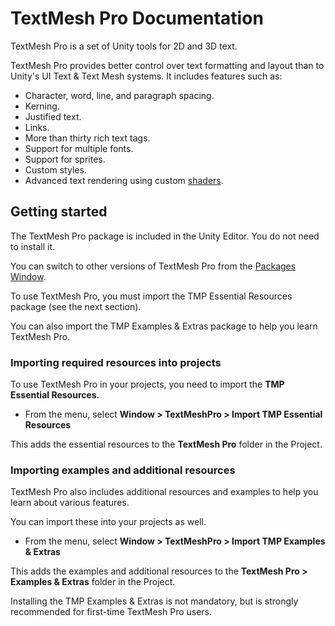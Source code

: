 # TextMesh Pro Documentation

TextMesh Pro is a set of Unity tools for 2D and 3D text.

TextMesh Pro provides better control over text formatting and layout than to Unity's UI Text & Text Mesh systems. It includes features such as:

* Character, word, line, and paragraph spacing.
* Kerning.
* Justified text.
* Links.
* More than thirty rich text tags.
* Support for multiple fonts.
* Support for sprites.
* Custom styles.
* Advanced text rendering using custom [shaders](Shaders.md).

## Getting started

The TextMesh Pro package is included in the Unity Editor. You do not need to install it.

You can switch to other versions of TextMesh Pro from the [Packages Window](https://docs.unity3d.com/Manual/upm-ui.html).

To use TextMesh Pro, you must import the TMP Essential Resources package (see the next section).

You can also import the TMP Examples & Extras package to help you learn TextMesh Pro.

### Importing required resources into projects

To use TextMesh Pro in your projects, you need to import the **TMP Essential Resources**.

- From the menu, select **Window > TextMeshPro > Import TMP Essential Resources**

This adds the essential resources to the **TextMesh Pro** folder in the Project.

### Importing examples and additional resources

TextMesh Pro also includes additional resources and examples to help you learn about various features.

You can import these into your projects as well.

- From the menu, select **Window > TextMeshPro > Import TMP Examples & Extras**

This adds the examples and additional resources to the **TextMesh Pro > Examples & Extras** folder in the Project.

Installing the TMP Examples & Extras is not mandatory, but is strongly recommended for first-time TextMesh Pro users.

